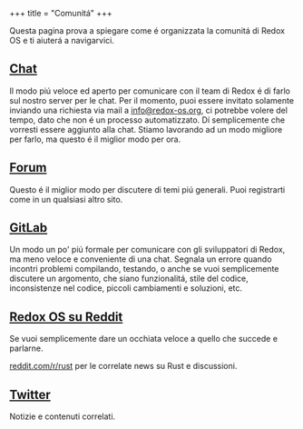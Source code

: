 +++
title = "Comunitá"
+++

Questa pagina prova a spiegare come é organizzata la comunitá di Redox OS e ti aiuterá a navigarvici.


<a id="chat"></a>
## [Chat](https://chat.redox-os.org)

Il modo piú veloce ed aperto per comunicare con il team di Redox é di farlo sul nostro server per le chat. Per il momento, puoi essere invitato solamente inviando una richiesta via mail a  info@redox-os.org, ci potrebbe volere del tempo, dato che non é un processo automatizzato. Dí semplicemente che vorresti essere aggiunto alla chat. Stiamo lavorando ad un modo migliore per farlo, ma questo é il miglior modo per ora. 

<a id="forum"></a>
## [Forum](https://discourse.redox-os.org/)

Questo é il miglior modo per discutere di temi piú generali. Puoi registrarti come in un qualsiasi altro sito.

<a id="gitlab"></a>
## [GitLab](https://gitlab.redox-os.org/redox-os/redox)


Un modo un po' piú formale per comunicare con gli sviluppatori di Redox, ma meno veloce e conveniente di una chat. Segnala un errore quando incontri problemi compilando, testando, o anche se vuoi semplicemente discutere un argomento, che siano funzionalitá, stile del codice, inconsistenze nel codice, piccoli cambiamenti e soluzioni, etc.


<a id="reddit"></a>
## [Redox OS su Reddit](https://www.reddit.com/r/Redox/)

Se vuoi semplicemente dare un occhiata veloce a quello che succede e parlarne.

[reddit.com/r/rust](https://www.reddit.com/r/rust) per le correlate news su Rust e discussioni.

<a id="twitter"></a>
## [Twitter](https://twitter.com/redox_os)

Notizie e contenuti correlati.

